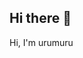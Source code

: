 ## Hi there 👋
Hi, I'm urumuru

<!--
**urumuru/urumuru** is a ✨ _special_ ✨ repository because its `README.md` (this file) appears on your GitHub profile.

[!['s GitHub stats](https://github-readme-stats.vercel.app/api?username=urumuru)](https://github.com/anuraghazra/github-readme-stats)

![AWS](https://img.shields.io/badge/Amazon_AWS-232F3E?style=flat-square&logo=amazon&logoColor=white)

 ## 🤔 Github Stats
 
![Anurag's GitHub stats](https://github-readme-stats.vercel.app/api?username=minseokgyang&show_icons=true&theme=radical)

Here are some ideas to get you started:

- 🔭 I’m currently working on ...
- 🌱 I’m currently learning ...
- 👯 I’m looking to collaborate on ...
- 🤔 I’m looking for help with ...
- 💬 Ask me about ...
- 📫 How to reach me: ...
- 😄 Pronouns: ...
- ⚡ Fun fact: ...
-->
